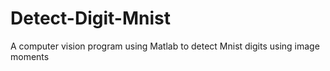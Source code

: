 # Detect-Digit-Mnist
A computer vision program using Matlab to detect Mnist digits using image moments
